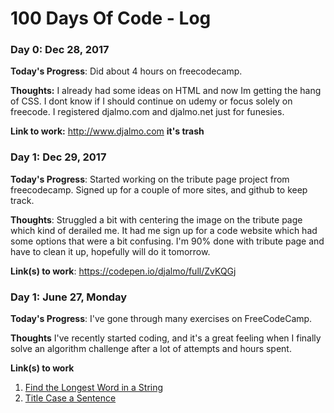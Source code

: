 # 100 Days Of Code - Log

### Day 0: Dec 28, 2017 

**Today's Progress**: Did about 4 hours on freecodecamp.  

**Thoughts:** I already had some ideas on HTML and now Im getting the hang of CSS.  I dont know if I should continue on udemy or focus solely on freecode.  I registered djalmo.com and djalmo.net just for funesies.

**Link to work:** http://www.djalmo.com **it's trash**

### Day 1: Dec 29, 2017 


**Today's Progress**: Started working on the tribute page project from freecodecamp.  Signed up for a couple of more sites, and github to keep track.

**Thoughts**: Struggled a bit with centering the image on the tribute page which kind of derailed me.  It had me sign up for a code website which had some options that were a bit confusing.  I'm 90% done with tribute page and have to clean it up, hopefully will do it tomorrow.

**Link(s) to work**: https://codepen.io/djalmo/full/ZvKQGj


### Day 1: June 27, Monday

**Today's Progress**: I've gone through many exercises on FreeCodeCamp.

**Thoughts** I've recently started coding, and it's a great feeling when I finally solve an algorithm challenge after a lot of attempts and hours spent.

**Link(s) to work**
1. [Find the Longest Word in a String](https://www.freecodecamp.com/challenges/find-the-longest-word-in-a-string)
2. [Title Case a Sentence](https://www.freecodecamp.com/challenges/title-case-a-sentence)
